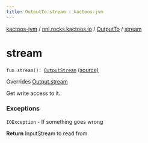 ```yaml
---
title: OutputTo.stream - kactoos-jvm
---
```


[kactoos-jvm](../../index.html) / [nnl.rocks.kactoos.io](../index.html) / [OutputTo](index.html) / [stream](./stream.html)

# stream

`fun stream(): `[`OutputStream`](http://docs.oracle.com/javase/8/docs/api/java/io/OutputStream.html) [(source)](https://github.com/neonailol/kactoos/blob/master/kactoos-jvm/src/main/kotlin/nnl/rocks/kactoos/io/OutputTo.kt#L157)

Overrides [Output.stream](../../nnl.rocks.kactoos/-output/stream.html)

Get write access to it.

### Exceptions

`IOException` - If something goes wrong

**Return**
InputStream to read from

